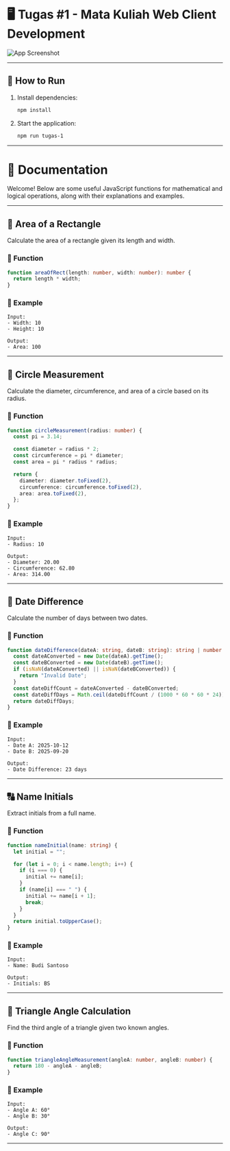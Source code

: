 # 🖥️ Tugas #1 - Mata Kuliah Web Client Development

![App Screenshot](https://storage.googleapis.com/assets-edlink/p/medium-1ff861a7ee445cd81a865602c8a079a753e69252b06b793dfa73c78cf992de01-tugas1.png)

---

## 🚀 How to Run

1. Install dependencies:
   ```sh
   npm install
   ```
2. Start the application:
   ```sh
   npm run tugas-1
   ```

---

# 📘 Documentation

Welcome! Below are some useful JavaScript functions for mathematical and logical operations, along with their explanations and examples.

---

## 📏 Area of a Rectangle

Calculate the area of a rectangle given its length and width.

### 🔹 Function

```typescript
function areaOfRect(length: number, width: number): number {
  return length * width;
}
```

### 📝 Example

```plaintext
Input:
- Width: 10
- Height: 10

Output:
- Area: 100
```

---

## 🔵 Circle Measurement

Calculate the diameter, circumference, and area of a circle based on its radius.

### 🔹 Function

```typescript
function circleMeasurement(radius: number) {
  const pi = 3.14;

  const diameter = radius * 2;
  const circumference = pi * diameter;
  const area = pi * radius * radius;

  return {
    diameter: diameter.toFixed(2),
    circumference: circumference.toFixed(2),
    area: area.toFixed(2),
  };
}
```

### 📝 Example

```plaintext
Input:
- Radius: 10

Output:
- Diameter: 20.00
- Circumference: 62.80
- Area: 314.00
```

---

## 📅 Date Difference

Calculate the number of days between two dates.

### 🔹 Function

```typescript
function dateDifference(dateA: string, dateB: string): string | number {
  const dateAConverted = new Date(dateA).getTime();
  const dateBConverted = new Date(dateB).getTime();
  if (isNaN(dateAConverted) || isNaN(dateBConverted)) {
    return "Invalid Date";
  }
  const dateDiffCount = dateAConverted - dateBConverted;
  const dateDiffDays = Math.ceil(dateDiffCount / (1000 * 60 * 60 * 24));
  return dateDiffDays;
}
```

### 📝 Example

```plaintext
Input:
- Date A: 2025-10-12
- Date B: 2025-09-20

Output:
- Date Difference: 23 days
```

---

## 🔠 Name Initials

Extract initials from a full name.

### 🔹 Function

```typescript
function nameInitial(name: string) {
  let initial = "";

  for (let i = 0; i < name.length; i++) {
    if (i === 0) {
      initial += name[i];
    }
    if (name[i] === " ") {
      initial += name[i + 1];
      break;
    }
  }
  return initial.toUpperCase();
}
```

### 📝 Example

```plaintext
Input:
- Name: Budi Santoso

Output:
- Initials: BS
```

---

## 📐 Triangle Angle Calculation

Find the third angle of a triangle given two known angles.

### 🔹 Function

```typescript
function triangleAngleMeasurement(angleA: number, angleB: number) {
  return 180 - angleA - angleB;
}
```

### 📝 Example

```plaintext
Input:
- Angle A: 60°
- Angle B: 30°

Output:
- Angle C: 90°
```

---

